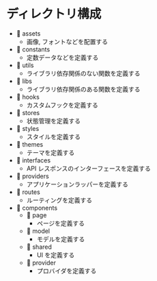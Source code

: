 # ディレクトリ構成

- 📁 assets
  - 画像, フォントなどを配置する
- 📁 constants
  - 定数データなどを定義する
- 📁 utils
  - ライブラリ依存関係のない関数を定義する
- 📁 libs
  - ライブラリ依存関係のある関数を定義する
- 📁 hooks
  - カスタムフックを定義する
- 📁 stores
  - 状態管理を定義する
- 📁 styles
  - スタイルを定義する
- 📁 themes
  - テーマを定義する
- 📁 interfaces
  - API レスポンスのインターフェースを定義する
- 📁 providers
  - アプリケーションラッパーを定義する
- 📁 routes
  - ルーティングを定義する
- 📁 components
  - 📁 page
    - ページを定義する
  - 📁 model
    - モデルを定義する
  - 📁 shared
    - UI を定義する
  - 📁 provider
    - プロバイダを定義する
